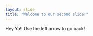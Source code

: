 ```yaml
---
layout: slide
title: "Welcome to our second slide!"
---
```

Hey Ya!!
Use the left arrow to go back!
